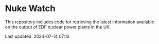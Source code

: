 # Nuke Watch

This repository includes code for retrieving the latest information available on the output of EDF nuclear power plants in the UK.

Last updated: 2024-07-14 07:13